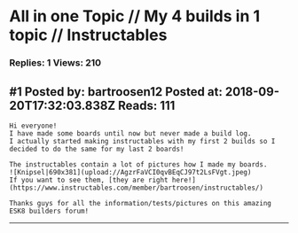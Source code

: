 # All in one Topic // My 4 builds in 1 topic // Instructables

### Replies: 1 Views: 210

## \#1 Posted by: bartroosen12 Posted at: 2018-09-20T17:32:03.838Z Reads: 111

```
Hi everyone!
I have made some boards until now but never made a build log.
I actually started making instructables with my first 2 builds so I decided to do the same for my last 2 boards!

The instructables contain a lot of pictures how I made my boards.
![Knipsel|690x381](upload://AgzrFaVCI0qvBEqCJ97t2LsFVgt.jpeg) 
If you want to see them, [they are right here!](https://www.instructables.com/member/bartroosen/instructables/)

Thanks guys for all the information/tests/pictures on this amazing ESK8 builders forum!
```

---
